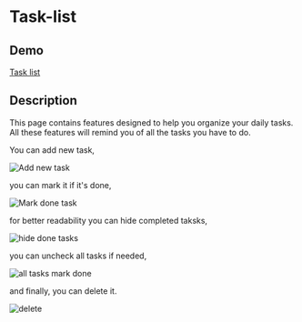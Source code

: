 # Task-list

## Demo

[Task list](https://dawidpampuch.github.io/Task-list/)

## Description

This page contains features designed to help you organize your daily tasks.
All these features will remind you of all the tasks you have to do.

You can add new task,

![Add new task](https://github.com/DawidPampuch/Task-list/assets/138251375/ad1310a8-aba1-4645-97e9-1ae0acad8e86)

you can mark it if it's done,

![Mark done task](https://github.com/DawidPampuch/Task-list/assets/138251375/a539f812-867f-4eb4-83f6-764c81beacb2)

for better readability you can hide completed taksks, 

![hide done tasks](https://github.com/DawidPampuch/Task-list/assets/138251375/3e963dfb-d18e-45af-b8c6-6e5f6d21dd4c)

you can uncheck all tasks if needed,

![all tasks mark done](https://github.com/DawidPampuch/Task-list/assets/138251375/df1d32fe-8dc6-4808-b226-7f9cb4be3e74)

and finally, you can delete it.

![delete](https://github.com/DawidPampuch/Task-list/assets/138251375/4b9d0707-62f5-4977-a91e-ae5444af5e71)

